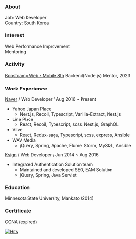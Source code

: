 ### About
 Job: Web Developer <br/>
 Country: South Korea

### Interest
 Web Performance Improvement <br/>
 Mentoring

### Activity
[Boostcamp Web・Mobile 8th](https://boostcamp.connect.or.kr/) Backend(Node.js) Mentor, 2023

### Work Experience
[Naver](https://www.navercorp.com/) / Web Developer / Aug 2016 ~ Present
 - Yahoo Japan Place
   - Next.js, Recoil, Typescript, Vanilla-Extract, Nest.js
 - Line Place
   - React, Recoil, Typescript, scss, Nest.js, GraphQL
 - Vlive
   - React, Redux-saga, Typescript, scss, express, Ansible
 - WAV Media
   - jQuery, Spring, Apache, Flume, Storm, MySQL, Ansible

[Ksign](https://www.ksign.com/ksign/main/main.php) / Web Developer / Jun 2014 ~ Aug 2016
 - Integrated Authentication Solution team
   - Maintained and developed SEO, EAM Solution
   - jQuery, Spring, Java Servlet

### Education
Minnesota State University, Mankato (2014)

### Certificate
CCNA (expired)

[![Hits](https://hits.seeyoufarm.com/api/count/incr/badge.svg?url=https%3A%2F%2Finsidedw.github.io%2F&count_bg=%2379C83D&title_bg=%23555555&icon=&icon_color=%23E7E7E7&title=hits&edge_flat=false)](https://hits.seeyoufarm.com)
